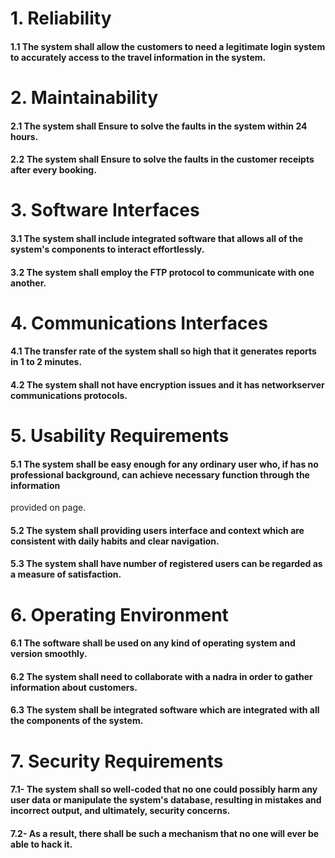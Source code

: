 # 1. Reliability

#### 1.1 The system shall allow the customers to need a legitimate login system to accurately access to the travel information in the system.

# 2. Maintainability

#### 2.1 The system shall Ensure to solve the faults in the system within 24 hours.
#### 2.2 The system shall Ensure to solve the faults in the customer receipts after every booking.


# 3. Software Interfaces

#### 3.1 The system shall include integrated software that allows all of the system's components to interact effortlessly.
#### 3.2 The system shall employ the FTP protocol to communicate with one another.

# 4. Communications Interfaces

#### 4.1 The transfer rate of the system shall so high that it generates reports in 1 to 2 minutes.
#### 4.2 The system shall not have encryption issues and it has networkserver communications protocols.

# 5. Usability Requirements

#### 5.1 The system shall be easy enough for any ordinary user who, if has no professional background, can achieve necessary function through the information
provided on page.
#### 5.2 The system shall providing users interface and context which are consistent with daily habits and clear navigation.
#### 5.3 The system shall have number of registered users can be regarded as a measure of satisfaction.

# 6. Operating Environment

#### 6.1 The software shall be used on any kind of operating system and version smoothly.
#### 6.2 The system shall need to collaborate with a nadra in order to gather information about customers.
#### 6.3 The system shall be integrated software which are integrated with all the components of the system.

# 7. Security Requirements

#### 7.1- The system shall so well-coded that no one could possibly harm any user data or manipulate the system's database, resulting in mistakes and incorrect output, and ultimately, security concerns.
#### 7.2- As a result, there shall be such a mechanism that no one will ever be able to hack it.
